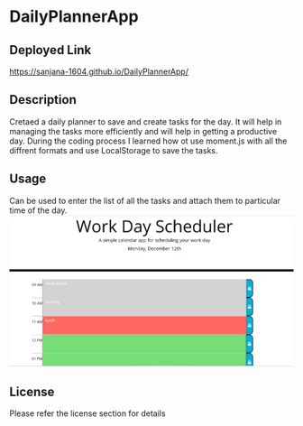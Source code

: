 # DailyPlannerApp

## Deployed Link
https://sanjana-1604.github.io/DailyPlannerApp/

## Description

Cretaed a daily planner to save and create tasks for the day. It will help in managing the tasks more efficiently and will help in getting a productive day. During the coding process I learned how ot use moment.js with all the diffrent formats and use LocalStorage to save the tasks.

## Usage
Can be used to enter the list of all the tasks and attach them to particular time of the day.
![Screenshot](assets/images/Screenshot.png)

## License
Please refer the license section for details